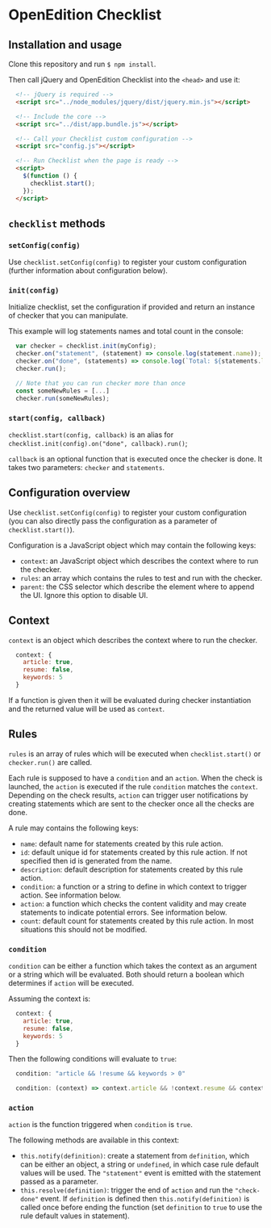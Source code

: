 # OpenEdition Checklist

## Installation and usage

Clone this repository and run `$ npm install`.

Then call jQuery and OpenEdition Checklist into the `<head>` and use it:

```html
  <!-- jQuery is required -->
  <script src="../node_modules/jquery/dist/jquery.min.js"></script>

  <!-- Include the core -->
  <script src="../dist/app.bundle.js"></script>

  <!-- Call your Checklist custom configuration -->  
  <script src="config.js"></script>

  <!-- Run Checklist when the page is ready -->  
  <script>
    $(function () {
	  checklist.start();
    });
  </script>
```

## `checklist` methods

### `setConfig(config)`

Use `checklist.setConfig(config)` to register your custom configuration (further information about configuration below).

### `init(config)`

Initialize checklist, set the configuration if provided and return an instance of checker that you can manipulate.

This example will log statements names and total count in the console:

```javascript
  var checker = checklist.init(myConfig);
  checker.on("statement", (statement) => console.log(statement.name));
  checker.on("done", (statements) => console.log(`Total: ${statements.length} statements`));
  checker.run();

  // Note that you can run checker more than once
  const someNewRules = [...]
  checker.run(someNewRules);
```

### `start(config, callback)`

`checklist.start(config, callback)` is an alias for `checklist.init(config).on("done", callback).run()`;

`callback` is an optional function that is executed once the checker is done. It takes two parameters: `checker` and `statements`.

## Configuration overview

Use `checklist.setConfig(config)` to register your custom configuration (you can also directly pass the configuration as a parameter of `checklist.start()`).

Configuration is a JavaScript object which may contain the following keys:

* `context`: an JavaScript object which describes the context where to run the checker.
* `rules`: an array which contains the rules to test and run with the checker.
* `parent`: the CSS selector which describe the element where to append the UI. Ignore this option to disable UI.

## Context

`context` is an object which describes the context where to run the checker.

```javascript
  context: {
    article: true,
    resume: false,
    keywords: 5
  }
```

If a function is given then it will be evaluated during checker instantiation and the returned value will be used as `context`.

## Rules

`rules` is an array of rules which will be executed when `checklist.start()` or `checker.run()` are called.

Each rule is supposed to have a `condition` and an `action`. When the check is launched, the `action` is executed if the rule `condition` matches the `context`. Depending on the check results, `action` can trigger user notifications by creating statements which are sent to the checker once all the checks are done.

A rule may contains the following keys:

* `name`: default name for statements created by this rule action.
* `id`: default unique id for statements created by this rule action. If not specified then id is generated from the name.
* `description`: default description for statements created by this rule action.
* `condition`: a function or a string to define in which context to trigger action. See information below.
* `action`: a function which checks the content validity and may create statements to indicate potential errors. See information below.
* `count`: default count for statements created by this rule action. In most situations this should not be modified.

### `condition`

`condition` can be either a function which takes the context as an argument or a string which will be evaluated. Both should return a boolean which determines if `action` will be executed.

Assuming the context is:

```javascript
  context: {
    article: true,
    resume: false,
    keywords: 5
  }
```

Then the following conditions will evaluate to `true`:

```javascript
  condition: "article && !resume && keywords > 0"
```

```javascript
  condition: (context) => context.article && !context.resume && context.keywords > 0
```

### `action`

`action` is the function triggered when `condition` is `true`.

The following methods are available in this context:

* `this.notify(definition)`: create a statement from `definition`, which can be either an object, a string or `undefined`, in which case rule default values will be used. The `"statement"` event is emitted with the statement passed as a parameter.
* `this.resolve(definition)`: trigger the end of `action` and run the `"check-done"` event. If `definition` is defined then `this.notify(definition)` is called once before ending the function (set `definition` to `true` to use the rule default values in statement).
